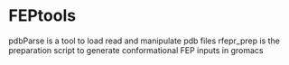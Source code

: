 # FEPtools
pdbParse is a tool to load read and manipulate pdb files
rfepr_prep is the preparation script to generate conformational FEP inputs in gromacs

